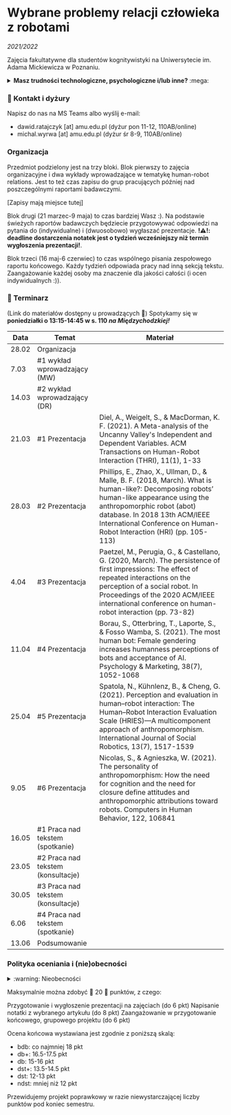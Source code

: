 # Wybrane problemy relacji człowieka z robotami
*2021/2022*

Zajęcia fakultatywne dla studentów kognitywistyki na Uniwersytecie im. Adama Mickiewicza w Poznaniu.

<details>
	<summary><strong>Masz trudności technologiczne, psychologiczne i/lub inne?</strong> :mega:</summary>

Jeśli doświadczasz kryzysu emocjonalnego i niepokoju z racji na sytuację pandemiczną, Wydział Psychologii i Kognitywistyki oferuje bezpłatne wsparcie i konsultacje psychologiczne: http://psychologia.amu.edu.pl/wsparcie/.

Jeśli czujesz, że studiowanie Cię przerasta, że napotykasz problemy ponad swoje siły i umiejętności, możesz zwrócić się do psychologicznego konsultanta do spraw trudności w studiowaniu: https://amu.edu.pl/studenci/studenci-z-niepelnosprawnosciami/Psychologiczny-konsultant-ds.-trudnosci-w-procesie-studiowania.

Jeśli przechodzisz przez gorszy okres lub potrzebujesz wsparcia z innego powodu, nie bój i nie wstydź się zasięgnąć pomocy psychologicznej: https://amu.edu.pl/studenci/przewodnik_studenta/pomoc-psychologiczna.

Jeśli masz trudności technologiczne lub zdrowotne, uniemożliwiające lub znacznie utrudniające realizowanie przedmiotu, proszę skontaktuj się z nami abyśmy mogli wypracować plan Twojego uczestnictwa w zajęciach.
</details>

### :e-mail: Kontakt i dyżury

Napisz do nas na MS Teams albo wyślij e-mail:
* dawid.ratajczyk [at] amu.edu.pl (dyżur pon 11-12, 110AB/online)
* michal.wyrwa [at] amu.edu.pl (dyżur śr 8-9, 110AB/online)

### Organizacja

Przedmiot podzielony jest na trzy bloki. Blok pierwszy to zajęcia organizacyjne i dwa wykłady wprowadzające w tematykę human-robot relations. Jest to też czas zapisu do grup pracujących później nad poszczególnymi raportami badawczymi.

[Zapisy mają miejsce tutej]

Blok drugi (21 marzec-9 maja) to czas bardziej Wasz :). Na podstawie świeżych raportów badawczych będziecie przygotowywać odpowiedzi na pytania do  (indywidualne) i (dwuosobowo) wygłaszać prezentacje. **!:warning:!: deadline dostarczenia notatek jest o tydzień wcześniejszy niż termin wygłoszenia prezentacji!**.

Blok trzeci (16 maj-6 czerwiec) to czas wspólnego pisania zespołowego raportu końcowego. Każdy tydzień odpowiada pracy nad inną sekcją tekstu. Zaangażowanie każdej osoby ma znaczenie dla jakości całości (i ocen indywidualnych :)).

### :calendar: Terminarz

(Link do materiałów dostępny u prowadzących :imp:)
Spotykamy się w **poniedziałki o 13:15-14:45 w s. 110 _na Międzychodzkiej!_**

| Data  | Temat                   | Materiał |
| ----- | ----------------------- | ----- |
| 28.02 | Organizacja             | |
| 7.03  | #1 wykład wprowadzający  (MW) | |
| 14.03 | #2 wykład wprowadzający (DR) | |
| 21.03 | #1 Prezentacja          | Diel, A., Weigelt, S., & MacDorman, K. F. (2021). A Meta-analysis of the Uncanny Valley's Independent and Dependent Variables. ACM Transactions on Human-Robot Interaction (THRI), 11(1), 1-33 |
| 28.03 | #2 Prezentacja          | Phillips, E., Zhao, X., Ullman, D., & Malle, B. F. (2018, March). What is human-like?: Decomposing robots’ human-like appearance using the anthropomorphic robot (abot) database. In 2018 13th ACM/IEEE International Conference on Human-Robot Interaction (HRI) (pp. 105-113) |
| 4.04  | #3 Prezentacja          | Paetzel, M., Perugia, G., & Castellano, G. (2020, March). The persistence of first impressions: The effect of repeated interactions on the perception of a social robot. In Proceedings of the 2020 ACM/IEEE international conference on human-robot interaction (pp. 73-82) |
| 11.04 | #4 Prezentacja          | Borau, S., Otterbring, T., Laporte, S., & Fosso Wamba, S. (2021). The most human bot: Female gendering increases humanness perceptions of bots and acceptance of AI. Psychology & Marketing, 38(7), 1052-1068 |
| 25.04 | #5 Prezentacja          | Spatola, N., Kühnlenz, B., & Cheng, G. (2021). Perception and evaluation in human–robot interaction: The Human–Robot Interaction Evaluation Scale (HRIES)—A multicomponent approach of anthropomorphism. International Journal of Social Robotics, 13(7), 1517-1539 |
| 9.05  | #6 Prezentacja          | Nicolas, S., & Agnieszka, W. (2021). The personality of anthropomorphism: How the need for cognition and the need for closure define attitudes and anthropomorphic attributions toward robots. Computers in Human Behavior, 122, 106841 |
| 16.05 | #1 Praca nad tekstem (spotkanie) | |
| 23.05 | #2 Praca nad tekstem (konsultacje) | |
| 30.05 | #3 Praca nad tekstem (konsultacje) | |
| 6.06  | #4 Praca nad tekstem (spotkanie) | |
| 13.06 | Podsumowanie            | |

### Polityka oceniania i (nie)obecności

<details>
	<summary> :warning: Nieobecności</summary>
Jednorazowe nieobecności nie stanowią problemu, ale częstsze już tak: w trosce o jakość Waszej partycypacji w zajęciach i tego, co możecie z nich wynieść, zaliczenie przedmiotu może być w takim przypadku bardziej kłopotliwe. 3 i 4 nieobecność skutkuje koniecznością odrobienia zajęć (spojler: będzie tekst do analizy). Więcej niż 4 nieobecności oznaczają niezaliczenie zajęć.
</details>

Maksymalnie można zdobyć :star2: 20 :star2: punktów, z czego:

Przygotowanie i wygłoszenie prezentacji na zajęciach (do 6 pkt)
Napisanie notatki z wybranego artykułu (do 8 pkt)
Zaangażowanie w przygotowanie końcowego, grupowego projektu (do 6 pkt)

Ocena końcowa wystawiana jest zgodnie z poniższą skalą:

* bdb: co najmniej 18 pkt
* db+: 16.5-17.5 pkt
* db: 15-16 pkt
* dst+: 13.5-14.5 pkt
* dst: 12-13 pkt
* ndst: mniej niż 12 pkt

Przewidujemy projekt poprawkowy w razie niewystarczającej liczby punktów pod koniec semestru.
